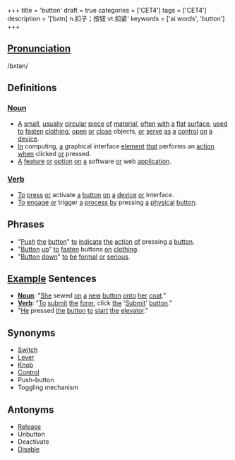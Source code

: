 +++
title = 'button'
draft = true
categories = ['CET4']
tags = ['CET4']
description = '[ˈbʌtn] n.扣子；按钮 vt.扣紧'
keywords = ['ai words', 'button']
+++

## [Pronunciation](/en/post/pronunciation/)
/bʌtən/

## Definitions
### [Noun](/en/post/noun/)
- [A](/en/post/a/) [small](/en/post/small/), [usually](/en/post/usually/) [circular](/en/post/circular/) [piece](/en/post/piece/) [of](/en/post/of/) [material](/en/post/material/), [often](/en/post/often/) [with](/en/post/with/) [a](/en/post/a/) [flat](/en/post/flat/) [surface](/en/post/surface/), [used](/en/post/used/) [to](/en/post/to/) [fasten](/en/post/fasten/) [clothing](/en/post/clothing/), [open](/en/post/open/) [or](/en/post/or/) [close](/en/post/close/) objects, [or](/en/post/or/) [serve](/en/post/serve/) [as](/en/post/as/) [a](/en/post/a/) [control](/en/post/control/) [on](/en/post/on/) [a](/en/post/a/) [device](/en/post/device/).
- [In](/en/post/in/) computing, [a](/en/post/a/) graphical interface [element](/en/post/element/) [that](/en/post/that/) performs an [action](/en/post/action/) [when](/en/post/when/) clicked [or](/en/post/or/) pressed.
- [A](/en/post/a/) [feature](/en/post/feature/) [or](/en/post/or/) [option](/en/post/option/) [on](/en/post/on/) [a](/en/post/a/) software [or](/en/post/or/) web [application](/en/post/application/).

### [Verb](/en/post/verb/)
- [To](/en/post/to/) [press](/en/post/press/) [or](/en/post/or/) activate [a](/en/post/a/) [button](/en/post/button/) [on](/en/post/on/) [a](/en/post/a/) [device](/en/post/device/) [or](/en/post/or/) interface.
- [To](/en/post/to/) [engage](/en/post/engage/) [or](/en/post/or/) trigger [a](/en/post/a/) [process](/en/post/process/) [by](/en/post/by/) pressing [a](/en/post/a/) [physical](/en/post/physical/) [button](/en/post/button/).

## Phrases
- "[Push](/en/post/push/) [the](/en/post/the/) [button](/en/post/button/)" [to](/en/post/to/) [indicate](/en/post/indicate/) [the](/en/post/the/) [action](/en/post/action/) [of](/en/post/of/) pressing [a](/en/post/a/) [button](/en/post/button/).
- "[Button](/en/post/button/) [up](/en/post/up/)" [to](/en/post/to/) [fasten](/en/post/fasten/) buttons [on](/en/post/on/) [clothing](/en/post/clothing/).
- "[Button](/en/post/button/) [down](/en/post/down/)" [to](/en/post/to/) [be](/en/post/be/) [formal](/en/post/formal/) [or](/en/post/or/) [serious](/en/post/serious/).

## [Example](/en/post/example/) Sentences
- **[Noun](/en/post/noun/)**: "[She](/en/post/she/) sewed [on](/en/post/on/) [a](/en/post/a/) [new](/en/post/new/) [button](/en/post/button/) [onto](/en/post/onto/) [her](/en/post/her/) [coat](/en/post/coat/)."
- **[Verb](/en/post/verb/)**: "[To](/en/post/to/) [submit](/en/post/submit/) [the](/en/post/the/) [form](/en/post/form/), click [the](/en/post/the/) '[Submit](/en/post/submit/)' [button](/en/post/button/)."
- "[He](/en/post/he/) pressed [the](/en/post/the/) [button](/en/post/button/) [to](/en/post/to/) [start](/en/post/start/) [the](/en/post/the/) [elevator](/en/post/elevator/)."

## Synonyms
- [Switch](/en/post/switch/)
- [Lever](/en/post/lever/)
- [Knob](/en/post/knob/)
- [Control](/en/post/control/)
- Push-button
- Toggling mechanism

## Antonyms
- [Release](/en/post/release/)
- Unbutton
- Deactivate
- [Disable](/en/post/disable/)
